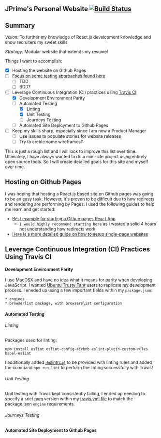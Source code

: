 ## JPrime's Personal Website [![Build Status](https://travis-ci.org/JoshuaTPritchett/website.svg?branch=master)](https://travis-ci.org/JoshuaTPritchett/website)

## Summary

*Vision:* To further my knowledge of React.js development knowledge and show recruiters my sweet skills

*Strategy:* Modular website that extends my resume!


Things I want to accomplish:
- [X] Hosting the website on Github Pages
- [ ] [Focus on some testing approaches found here](https://content.pivotal.io/blog/testing-strategies)
    - [ ] TDD
    - [ ] BDD?
- [ ] Leverage Continuous Integration (CI) practices using [Travis CI](https://travis-ci.org/)
    - [X] Development Environment Parity
    - [ ] Automated Testing
       - [X] Linting
       - [X] Unit Testing
       - [ ] Journeys Testing
    - [ ] Automated Site Deployment to Github Pages
- [ ] Keep my skills sharp, especially since I am now a Product Manager
    - [ ] Use issues to populate stories for website releases
    - [ ] Try to create some wireframes?

This is just a rough list and I will look to improve this list over time.  Ultimately, I have always wanted to do a mini-site project using entirely open source tools. So I will create detailed goals for this site and myself over time.

## Hosting on Github Pages

I was hoping that hosting a React.js based site on Github pages was going to be an easy task. However, it's proven to be difficult due to how redirects and rendering are performing by Pages. I used the following guides to help me learn and get started:

* [Best example for starting a Github pages React App](https://github.com/firstcontributions/firstcontributions.github.io)
   * `I would highly recommend starting here` as I wasted a solid 4 hours not understanding how redirects work
* [Here is a more detailed guide on how to setup single-page websites](https://github.com/rafrex/spa-github-pages)



## Leverage Continuous Integration (CI) Practices Using Travis CI

#### Development Environment Parity

I use MacOSX and have no idea what it means for parity when developing JavaScript. I wanted [Ubuntu Trusty Tahr](http://releases.ubuntu.com/14.04/) users to replicate my development process. I eneded up using a few important fields within my `package.json`:

```
* engines
* browserlist package, with browserslist configuration
``` 

#### Automated Testing

###### Linting

Packages used for linting:

```
npm install eslint eslint-config-airbnb eslint-plugin-custom-rules babel-eslint
```

I additionally added [.eslintrc.js](./.eslintrc.js) to be provided with linting rules and added the command `npm run lint` to perform the linting successfully with Travis!

###### Unit Testing

Unit testing with Travis kept consistently failing, I ended up needing to specify a srict [nvm](https://github.com/creationix/nvm) version within my [travis.yml file](./.travis.yml) to match the package.json `engine` requirements.

###### Journeys Testing

#### Automated Site Deployment to Github Pages
